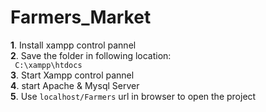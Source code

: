# Farmers_Market
**1**. Install xampp control pannel<br>
**2**. Save the folder in following location:<br>
 ``` C:\xampp\htdocs```<br>
**3**. Start Xampp control pannel<br>
**4**. start Apache & Mysql Server<br>
**5**. Use ```localhost/Farmers``` url in browser to open the project
